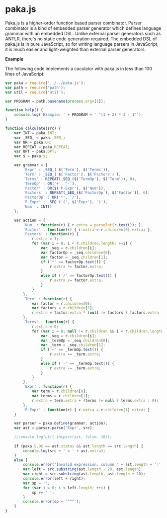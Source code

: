 paka.js 
=======

Paka.js is a higher-order function based parser combinator. Parser combinator is a kind of embedded parser generator which defines language grammar with an embedded DSL. Unlike external parser generators such as ANTLR, there's no static code generation required. The embedded DSL of paka.js is in pure JavaScript, so for writing language parsers in JavaScript, it is much easier and light-weighted than external parser generators.

**Example**

The following code implements a caculator with paka.js in less than 100 lines of JavaScript.

```javascript
var paka = require('../../paka.js');
var path = require('path');
var util = require('util');

var PROGRAM = path.basename(process.argv[1]);

function help() {
    console.log('Example: ' + PROGRAM + ' "(1 + 2) * 3 - 1"');
}

function calculate(src) {
    var INT = paka.INT;
    var _SEQ_ = paka._SEQ_;
    var OR = paka.OR;
    var REPEAT = paka.REPEAT;
    var OPT = paka.OPT;
    var $ = paka.$;

    var grammar = {
        'Expr' : _SEQ_( $('Term'), $('Terms')),
        'Term' : _SEQ_( $('Factor'), $('Factors') ),
        'Terms' : REPEAT(_SEQ_($('TermOp'), $('Term')), 0),
        'TermOp' : OR('+', '-'),
        'Factor' : OR($('P-Expr'), $('Num')),
        'Factors' : REPEAT(_SEQ_($('FactorOp'), $('Factor')), 0),
        'FactorOp' : OR('*', '/'),
        'P-Expr' : _SEQ_('(', $('Expr'), ')'),
        'Num' : INT()
    };

    var action = {
        'Num' : function(r) { r.extra = parseInt(r.text()); },
        'Factor' : function(r) { r.extra = r.children[0].extra; },
        'Factors' : function(r) { 
            r.extra = 1;
            for (var i = 0; i < r.children.length; ++i) {
                var _seq = r.children[i];
                var factorOp = _seq.children[0];
                var factor = _seq.children[1];
                if ('*' == factorOp.text()) {
                    r.extra *= factor.extra;
                }
                else if ('/' == factorOp.text()) {
                    r.extra /= factor.extra;
                }
            }
        },
        'Term' : function(r) { 
            var factor = r.children[0];
            var factors = r.children[1];
            r.extra = factor.extra * (null != factors ? factors.extra : 1);
        },
        'Terms' : function(r) {
            r.extra = 0;
            for (var i = 0; null != r.children && i < r.children.length; ++i) {
                var _seq = r.children[i];
                var _termOp = _seq.children[0];
                var _term = _seq.children[1];
                if ('+' == _termOp.text()) {
                    r.extra += _term.extra;
                }
                else if ('-' == _termOp.text()) {
                    r.extra -= _term.extra;
                }
            }
        },
        'Expr' : function(r) {
            var term = r.children[0];
            var terms = r.children[1];
            r.extra = term.extra + (terms != null ? terms.extra : 0);
        },
        'P-Expr' : function(r) { r.extra = r.children[1].extra; }
    }

    var parser = paka.define(grammar, action);
    var ast = parser.parse('Expr', src);

    //console.log(util.inspect(ast, false, 10));
    
    if (paka.S.OK == ast.status && ast.length == src.length) {
        console.log(src + ' = ' + ast.extra);
    }
    else {
        console.error("Invalid expression, column " + ast.length + ':');
        var left = src.substring(ast.length - 20, ast.length);
        var right = src.substring(ast.length, ast.length + 20);
        console.error(left + right);
        var sp = '';
        for (var i = 0; i < left.length; ++i) {
            sp += ' ';
        }
        console.error(sp + '^^^');
    }
}
```
